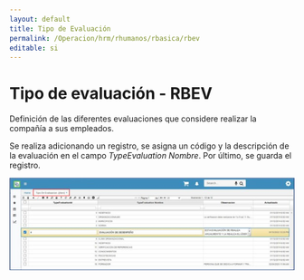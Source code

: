 ```yaml
---
layout: default
title: Tipo de Evaluación
permalink: /Operacion/hrm/rhumanos/rbasica/rbev
editable: si
---
```


# Tipo de evaluación - RBEV  

Definición de las diferentes evaluaciones que considere realizar la compañía a sus empleados.  

Se realiza adicionando un registro, se asigna un código y la descripción de la evaluación en el campo _TypeEvaluation Nombre_.  Por último, se guarda el registro.  

![](rbev.png)  




